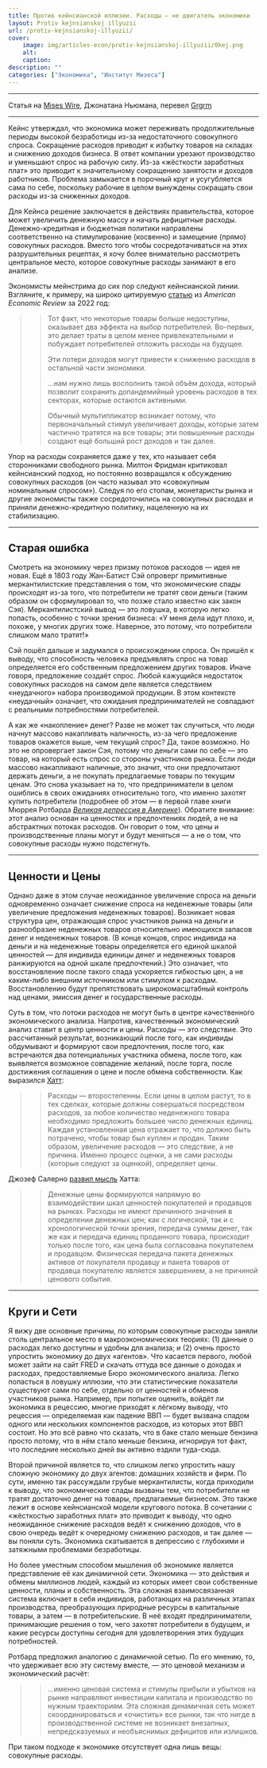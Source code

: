 ```yaml
---
title: Против кейнсианской иллюзии. Расходы — не двигатель экономики
layout: Protiv kejnsianskoj illyuzii
url: /protiv-kejnsianskoj-illyuzii/
cover:
    image: img/articles-econ/protiv-kejnsianskoj-illyuzii/0kej.png
    alt: 
    caption: 
description: ""
categories: ["Экономика", "Институт Мизеса"]
---
```


-----

Статья на [Mises Wire](https://mises.org/mises-wire/opposing-keynesian-illusion-spending-does-not-drive-economy), Джонатана Ньюмана, перевел [Grgrm](https://yakihonne.com/users/npub1qzr3j58q0gwfhqdj33pc8wtfaj9ffn7nrdt6p7p7tvn0qrf7e0wsggv43p "Nostr")

-----

Кейнс утверждал, что экономика может переживать продолжительные периоды высокой безработицы из-за недостаточного совокупного спроса. Сокращение расходов приводит к избытку товаров на складах и снижению доходов бизнеса. В ответ компании урезают производство и уменьшают спрос на рабочую силу. Из-за «жёсткости заработных плат» это приводит к значительному сокращению занятости и доходов работников. Проблема замыкается в порочный круг и усугубляется сама по себе, поскольку рабочие в целом вынуждены сокращать свои расходы из-за сниженных доходов.

Для Кейнса решение заключается в действиях правительства, которое может увеличить денежную массу и начать дефицитные расходы. Денежно-кредитная и бюджетная политики направлены соответственно на стимулирование (косвенно) и замещение (прямо) совокупных расходов. Вместо того чтобы сосредотачиваться на этих разрушительных рецептах, я хочу более внимательно рассмотреть центральное место, которое совокупные расходы занимают в его анализе.

Экономисты мейнстрима до сих пор следуют кейнсианской линии. Взгляните, к примеру, на широко цитируемую [статью](https://www.aeaweb.org/articles/pdf/doi/10.1257/aer.20201063) из *American Economic Review* за 2022 год:

>> Тот факт, что некоторые товары больше недоступны, оказывает два эффекта на выбор потребителей. Во-первых, это делает траты в целом менее привлекательными и побуждает потребителей отложить расходы на будущее.
>>
>>Эти потери доходов могут привести к снижению расходов в остальной части экономики.
>>>
>>…нам нужно лишь восполнить такой объём дохода, который позволит сохранить допандемийный уровень расходов в тех секторах, которые остаются активными.
>>
>>Обычный мультипликатор возникает потому, что первоначальный стимул увеличивает доходы, которые затем частично тратятся на все товары; эти повышенные расходы создают ещё больший рост доходов и так далее.

Упор на расходы сохраняется даже у тех, кто называет себя сторонниками свободного рынка. Милтон Фридман критиковал кейнсианский подход, но постоянно возвращался к обсуждению совокупных расходов (он часто называл это «совокупным номинальным спросом»). Следуя по его стопам, монетаристы рынка и другие экономисты также сосредоточились на совокупных расходах и приняли денежно-кредитную политику, нацеленную на их стабилизацию.

-----

## <h2>Старая ошибка</h2>

Смотреть на экономику через призму потоков расходов — идея не новая. Ещё в 1803 году Жан-Батист Сэй опроверг примитивные меркантилистские представления о том, что экономические спады происходят из-за того, что потребители не тратят свои деньги (таким образом он сформулировал то, что позже стало известно как закон Сэя). Меркантилистский вывод — это ловушка, в которую легко попасть, особенно с точки зрения бизнеса: «У меня дела идут плохо, и, похоже, у многих других тоже. Наверное, это потому, что потребители слишком мало тратят!»

Сэй пошёл дальше и задумался о происхождении спроса. Он пришёл к выводу, что способность человека предъявлять спрос на товар определяется его собственным предложением других товаров. Иначе говоря, предложение создаёт спрос. Любой кажущийся недостаток совокупных расходов на самом деле является следствием «неудачного» набора производимой продукции. В этом контексте «неудачный» означает, что ожидания предпринимателей не совпадают с реальными потребностями потребителей.

А как же «накопление» денег? Разве не может так случиться, что люди начнут массово накапливать наличность, из-за чего предложение товаров окажется выше, чем текущий спрос? Да, такое возможно. Но это не опровергает закон Сэя, потому что деньги сами по себе — это товар, на который есть спрос со стороны участников рынка. Если люди массово накапливают наличные, это значит, что они предпочитают держать деньги, а не покупать предлагаемые товары по текущим ценам. Это снова указывает на то, что предприниматели в целом ошиблись в своих ожиданиях относительно того, что именно захотят купить потребители (подробнее об этом — в первой главе книги Мюррея Ротбарда *[Великая депрессия в Америке](https://mises.org/library/book/americas-great-depression)*). Обратите внимание: этот анализ основан на ценностях и предпочтениях людей, а не на абстрактных потоках расходов. Он говорит о том, что цены и производственные планы могут и будут меняться — а не о том, что совокупные расходы нужно подстегнуть.

-----

## <h2>Ценности и Цены</h2>

Однако даже в этом случае неожиданное увеличение спроса на деньги одновременно означает снижение спроса на неденежные товары (или увеличение предложения неденежных товаров). Возникает новая структура цен, отражающая спрос участников рынка на деньги и разнообразие неденежных товаров относительно имеющихся запасов денег и неденежных товаров. (В конце концов, спрос индивида на деньги и на неденежные товары определяется его единой шкалой ценностей — для индивида единицы денег и неденежных товаров ранжируются на одной шкале предпочтений.) Это означает, что восстановление после такого спада ускоряется гибкостью цен, а не каким-либо внешним источником или стимулом к расходам. Восстановлению будут препятствовать широкомасштабный контроль над ценами, эмиссия денег и государственные расходы.

Суть в том, что потоки расходов не могут быть в центре качественного экономического анализа. Напротив, качественный экономический анализ ставит в центр ценности и цены. Расходы — это следствие. Это рассчитанный результат, возникающий после того, как индивиды обдумывают и формируют свои предпочтения, после того, как встречаются два потенциальных участника обмена, после того, как выявляется возможное совпадение желаний, после торга, после достижения соглашения о цене и после обмена собственности. Как выразился [Хатт](https://cdn.mises.org/Rehabilitation%20of%20Says%20Law%2C%20A_2.pdf#page=72):

>>Расходы — второстепенны. Если цены в целом растут, то в тех сделках, которые должны совершаться посредством расходов, за любое количество неденежного товара необходимо предложить большее число денежных единиц. Каждая установленная цена отражает то, что должно быть потрачено, чтобы товар был куплен и продан. Таким образом, увеличение расходов — это следствие, а не причина. Именно процесс оценки, а не сами расходы (которые следуют за оценкой), определяет цены.

Джозеф Салерно [развил мысль](https://mises.org/mises-wire/have-we-been-living-mmt-world-2008) Хатта:

>>Денежные цены формируются напрямую во взаимодействии шкал ценностей покупателей и продавцов на рынках. Расходы не имеют причинного значения в определении денежных цен; как с логической, так и с хронологической точки зрения, передача суммы денег, так же как и передача единиц проданного товара, происходит только после того, как цена была согласована покупателем и продавцом. Физическая передача пакета денежных активов от покупателя продавцу и пакета товаров от продавца покупателю является завершением, а не причиной ценового события.

-----

## <h2>Круги и Сети</h2>

Я вижу две основные причины, по которым совокупные расходы заняли столь центральное место в макроэкономических теориях: (1) данные о расходах легко доступны и удобны для анализа; и (2) очень просто упростить экономику до двух «агентов». Что касается первого, любой может зайти на сайт FRED и скачать оттуда все данные о доходах и расходах, предоставляемые Бюро экономического анализа. Легко попасться в ловушку иллюзии, что эти статистические показатели существуют сами по себе, отдельно от ценностей и обменов участников рынка. Например, при попытке оценить, войдёт ли экономика в рецессию, многие приходят к лёгкому выводу, что рецессия — определяемая как падение ВВП — будет вызвана спадом одного или нескольких компонентов расходов, из которых этот ВВП состоит. Но это всё равно что сказать, что в баке стало меньше бензина просто потому, что в нём стало меньше бензина, игнорируя тот факт, что последние несколько дней вы активно ездили туда-сюда.

Второй причиной является то, что слишком легко упростить нашу сложную экономику до двух агентов: домашних хозяйств и фирм. По сути, именно так рассуждали грубые меркантилисты, когда приходили к выводу, что экономические спады вызваны тем, что потребители не тратят достаточно денег на товары, предлагаемые бизнесом. Это также лежит в основе кейнсианской модели кругового потока. В сочетании с «жёсткостью заработных плат» это приводит к выводу, что одно неожиданное снижение расходов ведёт к снижению доходов, что в свою очередь ведёт к очередному снижению расходов, и так далее — вы поняли суть. Экономика скатывается в депрессию с глубокими и затяжными проблемами безработицы.

Но более уместным способом мышления об экономике является представление её как динамичной сети. Экономика — это действия и обмены миллионов людей, каждый из которых имеет свои собственные ценности, планы и собственность. Эта сложная взаимосвязанная система включает в себя индивидов, работающих на различных этапах производства, преобразующих природные ресурсы в капитальные товары, а затем — в потребительские. В неё входят предприниматели, принимающие решения о том, чего захотят потребители в будущем, и какие ресурсы доступны сегодня для удовлетворения этих будущих потребностей.

Ротбард предложил аналогию с динамичной сетью. По его мнению, то, что удерживает всю эту систему вместе, — это ценовой механизм и экономический расчёт:

>>…именно ценовая система и стимулы прибыли и убытков на рынке направляют инвестиции капитала и производство по нужным траекториям. Эта сложная динамичная сеть может скоординироваться и «очистить» все рынки, так что нигде в производственной системе не возникает внезапных, непредсказуемых и необъяснимых дефицитов или излишков.

При таком подходе к экономике отсутствует одна лишь вещь: совокупные расходы.